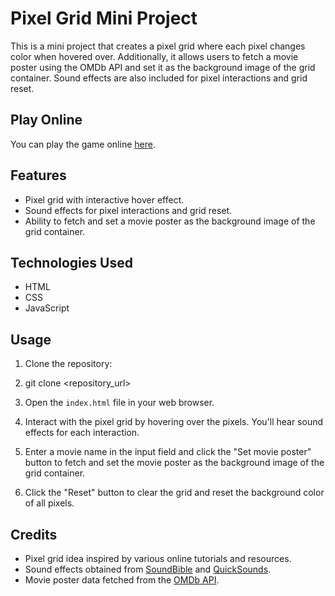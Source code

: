 # Pixel Grid Mini Project

This is a mini project that creates a pixel grid where each pixel changes color when hovered over. Additionally, it allows users to fetch a movie poster using the OMDb API and set it as the background image of the grid container. Sound effects are also included for pixel interactions and grid reset.

## Play Online

You can play the game online [here](https://rosalinb.github.io/Pixel-art/).

## Features

- Pixel grid with interactive hover effect.
- Sound effects for pixel interactions and grid reset.
- Ability to fetch and set a movie poster as the background image of the grid container.

## Technologies Used

- HTML
- CSS
- JavaScript

## Usage

1. Clone the repository:

2. git clone <repository_url>

3. Open the `index.html` file in your web browser.

4. Interact with the pixel grid by hovering over the pixels. You'll hear sound effects for each interaction.

5. Enter a movie name in the input field and click the "Set movie poster" button to fetch and set the movie poster as the background image of the grid container.

6. Click the "Reset" button to clear the grid and reset the background color of all pixels.

## Credits

- Pixel grid idea inspired by various online tutorials and resources.
- Sound effects obtained from [SoundBible](https://soundbible.com/) and [QuickSounds](https://www.quicksounds.com/).
- Movie poster data fetched from the [OMDb API](http://www.omdbapi.com/).
